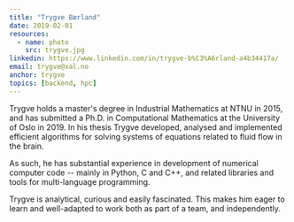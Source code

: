 ```yaml
---
title: "Trygve Bærland"
date: 2019-02-01
resources:
  - name: photo
    src: trygve.jpg
linkedin: https://www.linkedin.com/in/trygve-b%C3%A6rland-a4b34417a/
email: trygve@xal.no
anchor: trygve
topics: [backend, hpc]
---
```


Trygve holds a master's degree in Industrial Mathematics at NTNU in 2015, and
has submitted a Ph.D. in Computational Mathematics at the University of Oslo in
2019. In his thesis Trygve developed, analysed and implemented efficient
algorithms for solving systems of equations related to fluid flow in the brain.

<!--more-->

As such, he has substantial experience in development of numerical computer
code -- mainly in Python, C and C++, and related libraries and tools for
multi-language programming.

Trygve is analytical, curious and easily fascinated. This makes him eager to
learn and well-adapted to work both as part of a team, and independently.

